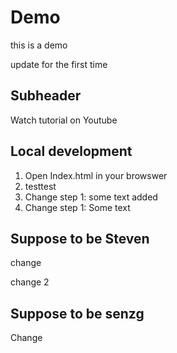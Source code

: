 # Demo

this is a demo

update for the first time


## Subheader 

Watch tutorial on Youtube

## Local development

1. Open Index.html in your browswer
2. testtest
3. Change step 1: some text added
4. Change step 1: Some text 

## Suppose to be Steven

change 

change 2

## Suppose to be senzg

Change